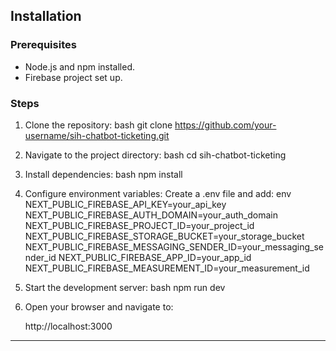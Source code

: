 ## Installation

### Prerequisites
- Node.js and npm installed.
- Firebase project set up.

### Steps
1. Clone the repository:
   bash
   git clone https://github.com/your-username/sih-chatbot-ticketing.git
   

2. Navigate to the project directory:
   bash
   cd sih-chatbot-ticketing
   

3. Install dependencies:
   bash
   npm install
   

4. Configure environment variables:
   Create a .env file and add:
   env
   NEXT_PUBLIC_FIREBASE_API_KEY=your_api_key
   NEXT_PUBLIC_FIREBASE_AUTH_DOMAIN=your_auth_domain
   NEXT_PUBLIC_FIREBASE_PROJECT_ID=your_project_id
   NEXT_PUBLIC_FIREBASE_STORAGE_BUCKET=your_storage_bucket
   NEXT_PUBLIC_FIREBASE_MESSAGING_SENDER_ID=your_messaging_sender_id
   NEXT_PUBLIC_FIREBASE_APP_ID=your_app_id
   NEXT_PUBLIC_FIREBASE_MEASUREMENT_ID=your_measurement_id
   

5. Start the development server:
   bash
   npm run dev
   

6. Open your browser and navigate to:
   
   http://localhost:3000
   

---
